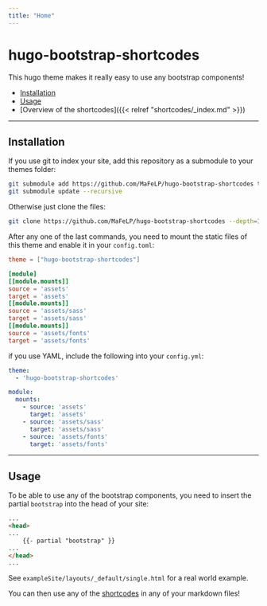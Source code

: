 ```yaml
---
title: "Home"
---
```


# hugo-bootstrap-shortcodes

This hugo theme makes it really easy to use any bootstrap components!

- [Installation](#installation)
- [Usage](#usage)
- [Overview of the shortcodes]({{< relref "shortcodes/_index.md" >}})

---

## Installation
If you use git to index your site, add this repository as a submodule to your
themes folder:

```bash
git submodule add https://github.com/MaFeLP/hugo-bootstrap-shortcodes themes/hugo-bootstrap-shortcodes
git submodule update --recursive
```

Otherwise just clone the files:

```bash
git clone https://github.com/MaFeLP/hugo-bootstrap-shortcodes --depth=1 --recursive themes/hugo-bootstrap-shortcodes
```

After any one of the last commands, you need to mount the static files of this
theme and enable it in your `config.toml`:

```toml
theme = ["hugo-bootstrap-shortcodes"]

[module]
[[module.mounts]]
source = 'assets'
target = 'assets'
[[module.mounts]]
source = 'assets/sass'
target = 'assets/sass'
[[module.mounts]]
source = 'assets/fonts'
target = 'assets/fonts'
```

if you use YAML, include the following into your `config.yml`:

```yaml
theme:
  - 'hugo-bootstrap-shortcodes'

module:
  mounts:
    - source: 'assets'
      target: 'assets'
    - source: 'assets/sass'
      target: 'assets/sass'
    - source: 'assets/fonts'
      target: 'assets/fonts'
```

---

## Usage
To be able to use any of the bootstrap components, you need to insert the
partial `bootstrap` into the head of your site:

```markdown
...
<head>
...
    {{- partial "bootstrap" }}
...
</head>
...
```

See `exampleSite/layouts/_default/single.html` for a real world example.

You can then use any of the [shortcodes](./shortcodes/) in any
of your markdown files!
